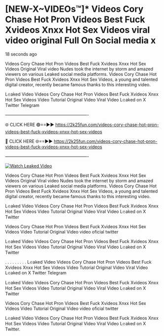 # [NEW-X~VIDEOs™]* Videos Cory Chase Hot Pron Videos Best Fuck Xvideos Xnxx Hot Sex Videos viral video original Full On Social media x

18 seconds ago

Videos Cory Chase Hot Pron Videos Best Fuck Xvideos Xnxx Hot Sex Videos Original Viral video Nudes took the internet by storm and amazed viewers on various Leaked social media platforms. Videos Cory Chase Hot Pron Videos Best Fuck Xvideos Xnxx Hot Sex Videos, a young and talented digital creator, recently became famous thanks to this interesting video.

L𝚎aked Video Videos Cory Chase Hot Pron Videos Best Fuck Xvideos Xnxx Hot Sex Videos Video Tutorial Original Video Viral Video L𝚎aked on X Twitter Telegram

———————————————————-

🌐 CLICK HERE 🟢==►► https://2k25fun.com/videos-cory-chase-hot-pron-videos-best-fuck-xvideos-xnxx-hot-sex-videos

🔴 CLICK HERE 🌐==►► https://2k25fun.com/videos-cory-chase-hot-pron-videos-best-fuck-xvideos-xnxx-hot-sex-videos

———————————————————-

[![Watch Leaked Video](https://miro.medium.com/v2/resize:fit:828/format:webp/1*cilzJN44JGOrTw9NJCrNHA.gif "Watch Leaked Video")](https://2k25fun.com/videos-cory-chase-hot-pron-videos-best-fuck-xvideos-xnxx-hot-sex-videos)

Videos Cory Chase Hot Pron Videos Best Fuck Xvideos Xnxx Hot Sex Videos Original Viral video Nudes took the internet by storm and amazed viewers on various Leaked social media platforms. Videos Cory Chase Hot Pron Videos Best Fuck Xvideos Xnxx Hot Sex Videos, a young and talented digital creator, recently became famous thanks to this interesting video.

L𝚎aked Video Videos Cory Chase Hot Pron Videos Best Fuck Xvideos Xnxx Hot Sex Videos Video Tutorial Original Video Viral Video L𝚎aked on X Twitter

Videos Cory Chase Hot Pron Videos Best Fuck Xvideos Xnxx Hot Sex Videos Video Tutorial Original Video video oficial twitter

L𝚎aked Video Videos Cory Chase Hot Pron Videos Best Fuck Xvideos Xnxx Hot Sex Videos Video Tutorial Original Video Viral Video L𝚎aked on X Twitter

. . . . . . . . . L𝚎aked Video Videos Cory Chase Hot Pron Videos Best Fuck Xvideos Xnxx Hot Sex Videos Video Tutorial Original Video Viral Video L𝚎aked on X Twitter Telegram

L𝚎aked Video Videos Cory Chase Hot Pron Videos Best Fuck Xvideos Xnxx Hot Sex Videos Video Tutorial Original Video Viral Video L𝚎aked on X Twitter

Videos Cory Chase Hot Pron Videos Best Fuck Xvideos Xnxx Hot Sex Videos Video Tutorial Original Video video oficial twitter

L𝚎aked Video Videos Cory Chase Hot Pron Videos Best Fuck Xvideos Xnxx Hot Sex Videos Video Tutorial Original Video Viral Video L𝚎aked on X Twitter.